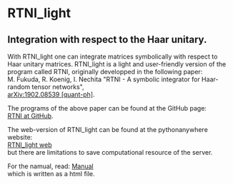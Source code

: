 # RTNI_light
## Integration with respect to the Haar unitary.

With RTNI_light one can integrate matrices symbolically with respect to Haar unitary matrices.
RTNI_light is a light and user-friendly version of the program called RTNI, originally developped in the following paper: <br/>
M. Fukuda, R. Koenig, I. Nechita "RTNI - A symbolic integrator for Haar-random tensor networks",<br/>
[arXiv:1902.08539 [quant-ph]](https://arxiv.org/abs/1902.08539).

The programs of the above paper can be found at the GitHub page:<br/>
[RTNI at GitHub](https://github.com/MotohisaFukuda/RTNI).

The web-version of RTNI_light can be found at the pythonanywhere website:<br/>
[RTNI_light web](https://motohisafukuda.pythonanywhere.com)<br/>
but there are limitations to save computational resource of the server.

For the namual, read:
[Manual](http://htmlpreview.github.io/?https://github.com/MotohisaFukuda/RTNI_light/blob/master/manual.html)<br/>
which is written as a html file.
